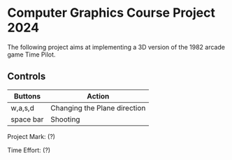 # Computer Graphics Course Project 2024

The following project aims at implementing a 3D version of the 1982 arcade game Time Pilot.

## Controls
| Buttons | Action |
| ------- | ------ |
| w,a,s,d | Changing the Plane direction |
| space bar | Shooting |

Project Mark: (?)

Time Effort: (?)
